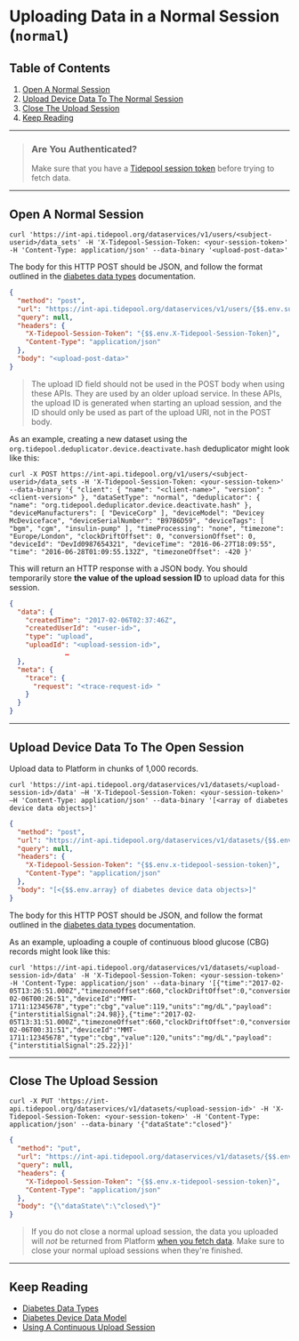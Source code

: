 # Uploading Data in a Normal Session (`normal`)

## Table of Contents

1. [Open A Normal Session](#open-a-normal-session)
2. [Upload Device Data To The Normal Session](#upload-normal-device-data-to-the-normal-session)
3. [Close The Upload Session](#close-the-upload-session)
4. [Keep Reading](#keep-reading)

---

<!-- theme: success -->

> ### Are You Authenticated?
>
> Make sure that you have a [Tidepool session token](../../quick-start.md#authentication) before trying to fetch data.

---

## Open A Normal Session

```shell
curl 'https://int-api.tidepool.org/dataservices/v1/users/<subject-userid>/data_sets' -H 'X-Tidepool-Session-Token: <your-session-token>' -H 'Content-Type: application/json' --data-binary '<upload-post-data>'
```

The body for this HTTP POST should be JSON, and follow the format outlined in the [diabetes data types](./data-types.md) documentation.

```json http
{
  "method": "post",
  "url": "https://int-api.tidepool.org/dataservices/v1/users/{$$.env.subject-userid}/data_sets",
  "query": null,
  "headers": {
    "X-Tidepool-Session-Token": "{$$.env.X-Tidepool-Session-Token}",
    "Content-Type": "application/json"
  },
  "body": "<upload-post-data>"
}
```

<!-- theme: warning -->

> The upload ID field should not be used in the POST body when using these APIs. They are used by an older upload service. In these APIs, the upload ID is generated when starting an upload session, and the ID should only be used as part of the upload URI, not in the POST body.

As an example, creating a new dataset using the `org.tidepool.deduplicator.device.deactivate.hash` deduplicator might look like this:

```shell
curl -X POST https://int-api.tidepool.org/v1/users/<subject-userid>/data_sets -H 'X-Tidepool-Session-Token: <your-session-token>' --data-binary '{ "client": { "name": "<client-name>", "version": "<client-version>" }, "dataSetType": "normal", "deduplicator": { "name": "org.tidepool.deduplicator.device.deactivate.hash" }, "deviceManufacturers": [ "DeviceCorp" ], "deviceModel": "Devicey McDeviceface", "deviceSerialNumber": "B97B6D59", "deviceTags": [ "bgm", "cgm", "insulin-pump" ], "timeProcessing": "none", "timezone": "Europe/London", "clockDriftOffset": 0, "conversionOffset": 0, "deviceId": "DevId0987654321", "deviceTime": "2016-06-27T18:09:55", "time": "2016-06-28T01:09:55.132Z", "timezoneOffset": -420 }'
```

This will return an HTTP response with a JSON body. You should temporarily store **the value of the upload session ID** to upload data for this session.

```json
{
  "data": {
    "createdTime": "2017-02-06T02:37:46Z",
    "createdUserId": "<user-id>",
    "type": "upload",
    "uploadId": "<upload-session-id>",
              …
  },
  "meta": {
    "trace": {
      "request": "<trace-request-id> "
    }
  }
}
```

---

## Upload Device Data To The Open Session

Upload data to Platform in chunks of 1,000 records.

```shell
curl 'https://int-api.tidepool.org/dataservices/v1/datasets/<upload-session-id>/data' –H 'X-Tidepool-Session-Token: <your-session-token>' –H 'Content-Type: application/json' --data-binary '[<array of diabetes device data objects>]'
```

```json http
{
  "method": "post",
  "url": "https://int-api.tidepool.org/dataservices/v1/datasets/{$$.env.upload-session-id}/data",
  "query": null,
  "headers": {
    "X-Tidepool-Session-Token": "{$$.env.x-tidepool-session-token}",
    "Content-Type": "application/json"
  },
  "body": "[<{$$.env.array} of diabetes device data objects>]"
}
```

The body for this HTTP POST should be JSON, and follow the format outlined in the [diabetes data types](./device-data/data-types.md) documentation.

As an example, uploading a couple of continuous blood glucose (CBG) records might look like this:

```shell
curl 'https://int-api.tidepool.org/dataservices/v1/datasets/<upload-session-id>/data' -H 'X-Tidepool-Session-Token: <your-session-token>' -H 'Content-Type: application/json' --data-binary '[{"time":"2017-02-05T13:26:51.000Z","timezoneOffset":660,"clockDriftOffset":0,"conversionOffset":0,"deviceTime":"2017-02-06T00:26:51","deviceId":"MMT-1711:12345678","type":"cbg","value":119,"units":"mg/dL","payload":{"interstitialSignal":24.98}},{"time":"2017-02-05T13:31:51.000Z","timezoneOffset":660,"clockDriftOffset":0,"conversionOffset":0,"deviceTime":"2017-02-06T00:31:51","deviceId":"MMT-1711:12345678","type":"cbg","value":120,"units":"mg/dL","payload":{"interstitialSignal":25.22}}]'
```

---

## Close The Upload Session

```shell
curl -X PUT 'https://int-api.tidepool.org/dataservices/v1/datasets/<upload-session-id>' -H 'X-Tidepool-Session-Token: <your-session-token>' -H 'Content-Type: application/json' --data-binary '{"dataState":"closed"}'
```

```json http
{
  "method": "put",
  "url": "https://int-api.tidepool.org/dataservices/v1/datasets/{$$.env.upload-session-id}",
  "query": null,
  "headers": {
    "X-Tidepool-Session-Token": "{$$.env.x-tidepool-session-token}",
    "Content-Type": "application/json"
  },
  "body": "{\"dataState\":\"closed\"}"
}
```

<!-- theme: error -->

> If you do not close a normal upload session, the data you uploaded will _not_ be returned from Platform [when you fetch data](./device-data/fetching-device-data.md). Make sure to close your normal upload sessions when they're finished.

---

## Keep Reading

* [Diabetes Data Types](./device-data/data-types.md)
* [Diabetes Device Data Model](./device-data.md)
* [Using A Continuous Upload Session](./quick-start/uploading-device-data/continuous.md)

